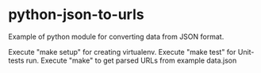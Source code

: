 # python-json-to-urls
Example of python module for converting data from JSON format.

Execute "make setup" for creating virtualenv.
Execute "make test" for Unit-tests run.
Execute "make" to get parsed URLs from example data.json

